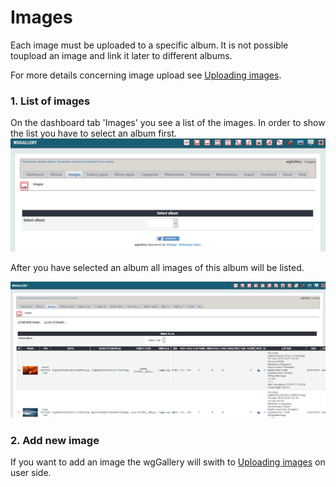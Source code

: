 # Images

Each image must be uploaded to a specific album. It is not possible toupload an image and link it later to different albums.

For more details concerning image upload see [Uploading images](../the-user-side/uploading-images.md).

### 1. List of images

On the dashboard tab 'Images' you see a list of the images. In order to show the list you have to select an album first. ![](../../.gitbook/assets/adminimages1.png)

After you have selected an album all images of this album will be listed.

![](../../.gitbook/assets/adminimages2.png)

### 2. Add new image

If you want to add an image the wgGallery will swith to [Uploading images](../the-user-side/uploading-images.md) on user side.

